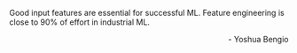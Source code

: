 Good input features are essential for successful ML. Feature engineering is close to
90% of effort in industrial ML.
<p align="right">- Yoshua Bengio </p>





